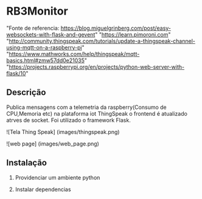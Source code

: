 # RB3Monitor


"Fonte de referencia: https://blog.miguelgrinberg.com/post/easy-websockets-with-flask-and-gevent"
"https://learn.pimoroni.com"
"http://community.thingspeak.com/tutorials/update-a-thingspeak-channel-using-mqtt-on-a-raspberry-pi"
"https://www.mathworks.com/help/thingspeak/mqtt-basics.html#zmw57dd0e21035"
"https://projects.raspberrypi.org/en/projects/python-web-server-with-flask/10"


## Descrição

Publica mensagens com a telemetria da raspberry(Consumo de CPU,Memoria etc) na plataforma iot ThingSpeak o frontend é atualizado atrves de socket. Foi utilizado o framework Flask. 

![Tela Thing Speak] (images/thingspeak.png)


![web page] (images/web_page.png)


## Instalação

1. Providenciar um ambiente python

2. Instalar dependencias 

